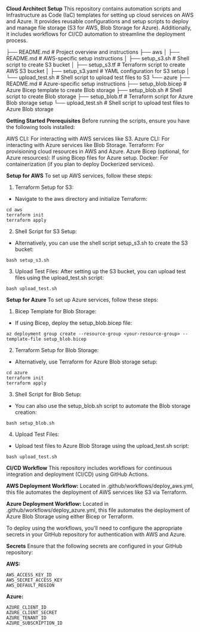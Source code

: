 **Cloud Architect Setup**
This repository contains automation scripts and Infrastructure as Code (IaC) templates for setting up cloud services on AWS and Azure. It provides reusable configurations and setup scripts to deploy and manage file storage (S3 for AWS, Blob Storage for Azure). Additionally, it includes workflows for CI/CD automation to streamline the deployment process.


├── README.md               # Project overview and instructions
├── aws
│   ├── README.md           # AWS-specific setup instructions
│   ├── setup_s3.sh         # Shell script to create S3 bucket
│   ├── setup_s3.tf         # Terraform script to create AWS S3 bucket
│   ├── setup_s3.yaml       # YAML configuration for S3 setup
│   └── upload_test.sh      # Shell script to upload test files to S3
└── azure
    ├── README.md           # Azure-specific setup instructions
    ├── setup_blob.bicep    # Azure Bicep template to create Blob storage
    ├── setup_blob.sh       # Shell script to create Blob storage
    ├── setup_blob.tf       # Terraform script for Azure Blob storage setup
    └── upload_test.sh      # Shell script to upload test files to Azure Blob storage


**Getting Started**
**Prerequisites**
Before running the scripts, ensure you have the following tools installed:

AWS CLI: For interacting with AWS services like S3.
Azure CLI: For interacting with Azure services like Blob Storage.
Terraform: For provisioning cloud resources in AWS and Azure.
Azure Bicep (optional, for Azure resources): If using Bicep files for Azure setup.
Docker: For containerization (if you plan to deploy Dockerized services).

**Setup for AWS**
To set up AWS services, follow these steps:

1. Terraform Setup for S3:

* Navigate to the aws directory and initialize Terraform:

```
cd aws
terraform init
terraform apply
```

2. Shell Script for S3 Setup:

* Alternatively, you can use the shell script setup_s3.sh to create the S3 bucket:

```
bash setup_s3.sh
```

3. Upload Test Files:
After setting up the S3 bucket, you can upload test files using the upload_test.sh script:

```
bash upload_test.sh
```

**Setup for Azure**
To set up Azure services, follow these steps:

1. Bicep Template for Blob Storage:

* If using Bicep, deploy the setup_blob.bicep file:

```
az deployment group create --resource-group <your-resource-group> --template-file setup_blob.bicep

```

2. Terraform Setup for Blob Storage:

* Alternatively, use Terraform for Azure Blob storage setup:

```
cd azure
terraform init
terraform apply
```

3. Shell Script for Blob Setup:

* You can also use the setup_blob.sh script to automate the Blob storage creation:
```
bash setup_blob.sh
```

4. Upload Test Files:

* Upload test files to Azure Blob Storage using the upload_test.sh script:
```
bash upload_test.sh
```


**CI/CD Workflow**
This repository includes workflows for continuous integration and deployment (CI/CD) using GitHub Actions.

**AWS Deployment Workflow:** Located in .github/workflows/deploy_aws.yml, this file automates the deployment of AWS services like S3 via Terraform.

**Azure Deployment Workflow:** Located in .github/workflows/deploy_azure.yml, this file automates the deployment of Azure Blob Storage using either Bicep or Terraform.

To deploy using the workflows, you'll need to configure the appropriate secrets in your GitHub repository for authentication with AWS and Azure.


**Secrets**
Ensure that the following secrets are configured in your GitHub repository:

**AWS:**
```
AWS_ACCESS_KEY_ID
AWS_SECRET_ACCESS_KEY
AWS_DEFAULT_REGION
```
**Azure:**
```
AZURE_CLIENT_ID
AZURE_CLIENT_SECRET
AZURE_TENANT_ID
AZURE_SUBSCRIPTION_ID
```